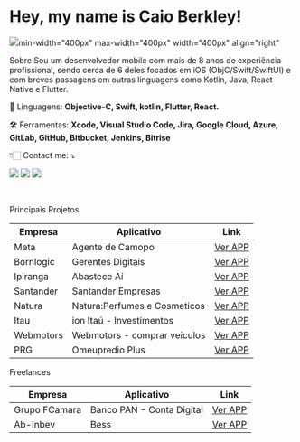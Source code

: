 <h1> Hey, my name is <strong>Caio Berkley!</strong> </h1> 
<img src="![96a42b93e3034cfa928c601d59723ee6](https://github.com/caioberkley/caioberkley/assets/32444538/9e3b4318-879c-494d-8258-a490ac5c817e)
">min-width="400px" max-width="400px" width="400px" align="right"

<p align="left"> Sobre
Sou um desenvolvedor mobile com mais de 8 anos de experiência profissional, sendo cerca de 6 deles focados em iOS (ObjC/Swift/SwiftUI) e com breves passagens em outras linguagens como Kotlin, Java, React Native e Flutter.
</p>

<p align="left">
  🧠 Linguagens: <strong>Objective-C, Swift, kotlin, Flutter, React.</strong>
</p>

<p align="left">
  🛠️ Ferramentas: <strong>Xcode, Visual Studio Code, Jira, Google Cloud, Azure, GitLab, GitHub, Bitbucket, Jenkins, Bitrise </strong>
</p>

<p align="left">
  👇🏻  Contact me: ⤵️
</p>

<p align="left" 
    <img src="https://img.shields.io/badge/-Portfolio-0008ff?style=flat-square&labelColor=0090ff&logo=safari&logoColor=white" /></a>
    <a href="mailto:caioberkley@gmail.com" target="_blank" alt="Gmail">
    <img src="https://img.shields.io/badge/-Gmail-FF0000?style=flat-square&labelColor=FF0000&logo=gmail&logoColor=white" /></a>
    <a href="https://www.linkedin.com/in/caioberkley/" target="_blank" alt="Linkedin">
    <img src="https://img.shields.io/badge/-Linkedin-0e76a8?style=flat-     square&logo=Linkedin&logoColor=white&link=https://www.linkedin.com/in/caioberkley/" /></a>
    <a href="https://www.instagram.com/caioberkley/" target="_blank" alt="Instagram">
    <img src="https://img.shields.io/badge/-Instagram-DF0174?style=flat-square&labelColor=DF0174&logo=instagram&logoColor=white&link=https://www.instagram.com/gabriel.sanzone/"/></a>
    
    
</p>

<br>

Principais Projetos

| Empresa | Aplicativo |Link|
|--|--|--|
|Meta|Agente de Camopo|[Ver APP](https://apps.apple.com/br/app/agente-de-campo/id1513040092)|
|Bornlogic|Gerentes Digitais|[Ver APP](https://apps.apple.com/br/app/gerentes-digitais/id1578496893)|
|Ipiranga|Abastece Aí|[Ver APP](https://apps.apple.com/br/app/abastece-a%C3%AD-cashback-e-pix/id1052059383)|
|Santander|Santander Empresas|[Ver APP](https://apps.apple.com/br/app/santander-empresas/id615442443)|
|Natura|Natura:Perfumes e Cosmeticos|[Ver APP](https://apps.apple.com/br/app/natura-perfumes-e-cosm%C3%A9ticos/id1061637276)|
|Itau|ion Itaú - Investimentos|[Ver APP](https://apps.apple.com/br/app/%C3%ADon-ita%C3%BA-investimentos/id1531733746)|
|Webmotors|Webmotors - comprar veiculos|[Ver APP](https://apps.apple.com/us/app/webmotors-comprar-ve%C3%ADculos/id496509047)|
|PRG|Omeupredio Plus|[Ver APP](https://apps.apple.com/br/app/omeupredio-plus/id1503807143)|


Freelances

| Empresa | Aplicativo |Link|
|--|--|--|
|Grupo FCamara|Banco PAN - Conta Digital|[Ver APP](https://apps.apple.com/br/app/banco-pan-conta-digital/id1410400504)|
|Ab-Inbev|Bess|[Ver APP](https://apps.apple.com/br/app/parceiro-bees-brasil/id1487803580)|
